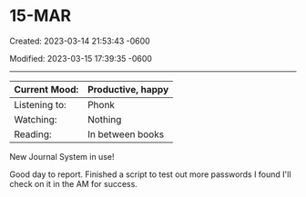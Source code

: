 # 15-MAR

Created: 2023-03-14 21:53:43 -0600

Modified: 2023-03-15 17:39:35 -0600

---

| Current Mood: | Productive, happy |
|---------------|-------------------|
| Listening to: | Phonk             |
| Watching:     | Nothing           |
| Reading:      | In between books  |

New Journal System in use!

Good day to report. Finished a script to test out more passwords I found I'll check on it in the AM for success.
